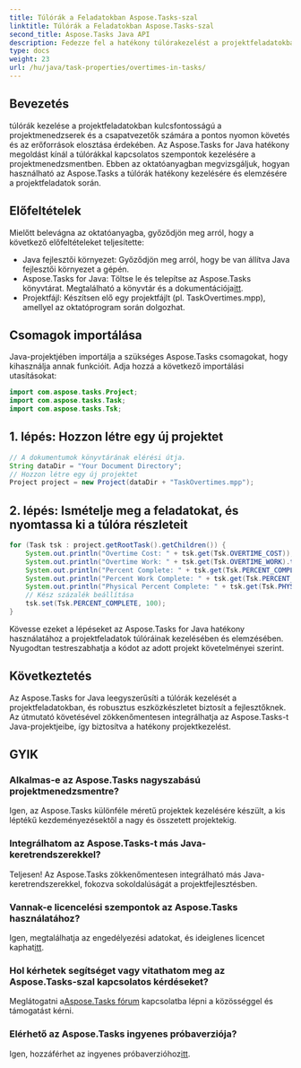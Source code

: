 ```yaml
---
title: Túlórák a Feladatokban Aspose.Tasks-szal
linktitle: Túlórák a Feladatokban Aspose.Tasks-szal
second_title: Aspose.Tasks Java API
description: Fedezze fel a hatékony túlórakezelést a projektfeladatokban az Aspose.Tasks for Java segítségével. Egyszerűsítse a nyomon követést és az erőforrás-elosztást könnyedén.
type: docs
weight: 23
url: /hu/java/task-properties/overtimes-in-tasks/
---
```

## Bevezetés
túlórák kezelése a projektfeladatokban kulcsfontosságú a projektmenedzserek és a csapatvezetők számára a pontos nyomon követés és az erőforrások elosztása érdekében. Az Aspose.Tasks for Java hatékony megoldást kínál a túlórákkal kapcsolatos szempontok kezelésére a projektmenedzsmentben. Ebben az oktatóanyagban megvizsgáljuk, hogyan használható az Aspose.Tasks a túlórák hatékony kezelésére és elemzésére a projektfeladatok során.
## Előfeltételek
Mielőtt belevágna az oktatóanyagba, győződjön meg arról, hogy a következő előfeltételeket teljesítette:
- Java fejlesztői környezet: Győződjön meg arról, hogy be van állítva Java fejlesztői környezet a gépén.
-  Aspose.Tasks for Java: Töltse le és telepítse az Aspose.Tasks könyvtárat. Megtalálható a könyvtár és a dokumentációja[itt](https://reference.aspose.com/tasks/java/).
- Projektfájl: Készítsen elő egy projektfájlt (pl. TaskOvertimes.mpp), amellyel az oktatóprogram során dolgozhat.
## Csomagok importálása
Java-projektjében importálja a szükséges Aspose.Tasks csomagokat, hogy kihasználja annak funkcióit. Adja hozzá a következő importálási utasításokat:
```java
import com.aspose.tasks.Project;
import com.aspose.tasks.Task;
import com.aspose.tasks.Tsk;
```
## 1. lépés: Hozzon létre egy új projektet
```java
// A dokumentumok könyvtárának elérési útja.
String dataDir = "Your Document Directory";
// Hozzon létre egy új projektet
Project project = new Project(dataDir + "TaskOvertimes.mpp");
```
## 2. lépés: Ismételje meg a feladatokat, és nyomtassa ki a túlóra részleteit
```java
for (Task tsk : project.getRootTask().getChildren()) {
    System.out.println("Overtime Cost: " + tsk.get(Tsk.OVERTIME_COST));
    System.out.println("Overtime Work: " + tsk.get(Tsk.OVERTIME_WORK).toString());
    System.out.println("Percent Complete: " + tsk.get(Tsk.PERCENT_COMPLETE));
    System.out.println("Percent Work Complete: " + tsk.get(Tsk.PERCENT_WORK_COMPLETE).toString());
    System.out.println("Physical Percent Complete: " + tsk.get(Tsk.PHYSICAL_PERCENT_COMPLETE).toString());
    // Kész százalék beállítása
    tsk.set(Tsk.PERCENT_COMPLETE, 100);
}
```
Kövesse ezeket a lépéseket az Aspose.Tasks for Java hatékony használatához a projektfeladatok túlóráinak kezelésében és elemzésében. Nyugodtan testreszabhatja a kódot az adott projekt követelményei szerint.
## Következtetés
Az Aspose.Tasks for Java leegyszerűsíti a túlórák kezelését a projektfeladatokban, és robusztus eszközkészletet biztosít a fejlesztőknek. Az útmutató követésével zökkenőmentesen integrálhatja az Aspose.Tasks-t Java-projektjeibe, így biztosítva a hatékony projektkezelést.
## GYIK
### Alkalmas-e az Aspose.Tasks nagyszabású projektmenedzsmentre?
Igen, az Aspose.Tasks különféle méretű projektek kezelésére készült, a kis léptékű kezdeményezésektől a nagy és összetett projektekig.
### Integrálhatom az Aspose.Tasks-t más Java-keretrendszerekkel?
Teljesen! Az Aspose.Tasks zökkenőmentesen integrálható más Java-keretrendszerekkel, fokozva sokoldalúságát a projektfejlesztésben.
### Vannak-e licencelési szempontok az Aspose.Tasks használatához?
 Igen, megtalálhatja az engedélyezési adatokat, és ideiglenes licencet kaphat[itt](https://purchase.aspose.com/temporary-license/).
### Hol kérhetek segítséget vagy vitathatom meg az Aspose.Tasks-szal kapcsolatos kérdéseket?
 Meglátogatni a[Aspose.Tasks fórum](https://forum.aspose.com/c/tasks/15) kapcsolatba lépni a közösséggel és támogatást kérni.
### Elérhető az Aspose.Tasks ingyenes próbaverziója?
 Igen, hozzáférhet az ingyenes próbaverzióhoz[itt](https://releases.aspose.com/).